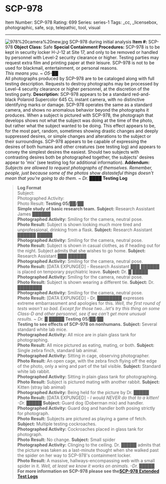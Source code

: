 # SCP-978
Item Number: SCP-978
Rating: 699
Series: series-1
Tags: _cc, _licensebox, photographic, safe, scp, telepathic, tool, visual

---

![978%20camera%20new.jpg](http://scp-wiki.wdfiles.com/local--files/scp-978/978%20camera%20new.jpg)
SCP-978 during initial analysis
**Item #:** SCP-978
**Object Class:** Safe
**Special Containment Procedures:** SCP-978 is to be kept in security locker H-J-12 at Site 17, and only to be removed or handled by personnel with Level-2 security clearance or higher. Testing parties may request extra film and printing paper at their leisure. SCP-978 is not to be used for blackmail, entertainment, or personal reasons.  
_This means you. ~ O5-██_  
All photographs produced by SCP-978 are to be cataloged along with full testing description. Requests to destroy photographs may be processed by Level-4 security clearance or higher personnel, at the discretion of the testing party.
**Description:** SCP-978 appears to be a standard red-and-black Polaroid Supercolor 645 CL instant camera, with no distinctive identifying marks or damage. SCP-978 operates the same as a standard camera, and shows no anomalous behavior beyond the photographs it produces. When a subject is pictured with SCP-978, the photograph that develops shows not what the subject was doing at the time of the photo, but rather what the subject wanted to be doing.
This effect appears to be, for the most part, random, sometimes showing drastic changes and deeply suppressed desires, or simple changes and alterations to the subject or their surroundings. SCP-978 appears to be capable of expressing the desires of both humans and other creatures (see testing log) and appears to convey the simplest desires the easiest. Should two subjects with contrasting desires both be photographed together, the subjects' desires appear to 'mix' (see testing log for additional information).
**Addendum:**
_Subjects are allowed to request photographs of themselves. Remember, people, just because some of the photos show distasteful things doesn't mean that you're going to do them. ~ Dr. ████_
**Testing Log**
> **Log Format**  
>  Subject:  
>  Photographed Activity:  
>  Photo Result:
**Testing 05/██/██**  
**Simple study of basic research team.**
**Subject:** Research Assistant James ██████  
**Photographed Activity:** Smiling for the camera, neutral pose.  
**Photo Result:** Subject is shown looking much more tired and unprofessional, drinking from a flask.
**Subject:** Research Assistant ██████ █████  
**Photographed Activity:** Smiling for the camera, neutral pose.  
**Photo Result:** Subject is shown in casual clothes, as if heading out for the night. Subject admits that she wishes to go home.
**Subject:** Research Assistant ███ ██████  
**Photographed Activity:** Smiling for the camera, neutral pose.  
**Photo Result:** [DATA EXPUNGED] - Research Assistant ███ ██████ is placed on temporary psychiatric leave.
**Subject:** Dr. █ █████  
**Photographed Activity:** Smiling for the camera, neutral pose.  
**Photo Result:** Subject is shown wearing a different tie.
**Subject:** Dr. ████████  
**Photographed Activity:** Smiling for the camera, neutral pose.  
**Photo Result:** [DATA EXPUNGED] - Dr. ████████ expresses extreme embarrassment and apologies for this.
_Well, the first round of tests wasn't so bad. Except for those two…let's try this thing on some Class-D and other personnel, see if we can't get more unusual results. ~ Dr. █ █████_
**Testing 05/██/██**  
**Testing to see effects of SCP-978 on nonhumans.**
**Subject:** Several standard white lab mice.  
**Photographed Activity:** All mice are in plain glass tank for photographing.  
**Photo Result:** All mice pictured as eating, mating, or both.
**Subject:** Single zebra finch, standard lab animal.  
**Photographed Activity:** Sitting in cage, observing photographer.  
**Photo Result:** An open cage, with the zebra finch flying off the edge of the photo, only a wing and part of the tail visible.
**Subject:** Standard white lab rabbit.  
**Photographed Activity:** Sitting in plain glass tank for photographing.  
**Photo Result:** Subject is pictured mating with another rabbit.
**Subject:** Kitten (stray lab animal)  
**Photographed Activity:** Being held for the picture by Dr. █████  
**Photo Result:** [DATA EXPUNGED] - _I would NEVER do that to a kitten! -Dr. █████_
**Subject:** Guard dog (Doberman mix) and handler.  
**Photographed Activity:** Guard dog and handler both posing strictly for photograph.  
**Photo Result:** Subjects are pictured as playing a game of fetch.
**Subject:** Multiple testing cockroaches.  
**Photographed Activity:** Cockroaches placed in glass tank for photograph.  
**Photo Result:** No change.
**Subject:** Small spider  
**Photographed Activity:** Clinging to the ceiling. Dr. █████ admits that the picture was taken as a last-minute thought when she walked past the spider on her way to SCP-978's containment locker.  
**Photo Result:** A massive, hallways-encompassing web with a small spider in it.
_Well, at least we know it works on animals. -Dr. █████_
**For more information on SCP-978 please see the[SCP-978 Extended Test Logs](/scp-978-extended-test-logs)**